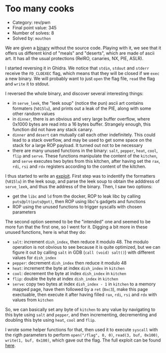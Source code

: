 # Too many cooks

- Category: rev/pwn
- Final point value: 345
- Number of solves: 8
- Solved by: `mouthon`

We are given a [binary](./too_many_cooks) without the source code. Playing with it, we see that it offers us different kind of "meals" and "deserts", which are made of ascii art. It has all the usual protections (RelRO, canaries, NX, PIE, ASLR).

I started reversing it in Ghidra. We notice that `stdin`, `stdout` and `stderr` receive the `FD_CLOEXEC` flag, which means that they will be closed if we `exec` a new binary. We will probably want to just `open` the flag file, `read` the flag and `write` it to stdout.

I reversed the whole binary, and discover several interesting things:
- in `serve_leek`, the "leek soup" (notice the pun) ascii art contains formaters (`%015lu`), and prints out a leak of the PIE, along with some other random values
- in `dinner`, there is an obvious and very large buffer overflow, where 0x1000 bytes are read into a 16 bytes buffer. Strangely enough, this function did not have any stack canary.
- `dinner` and `desert` can mutually call each other indefinitely. This could lead to a stack overflow, and may be used to get some space on the stack for a large ROP payload. It turned out not to be necessary
- there are many unused functions in the binary: `salt`, `pepper`, `heat`, `cool`, `flip` and `serve`. These functions manipulate the content of the `kitchen`, and `serve` executes two bytes from this kitchen, after having set the `rax`, `rdi`, `rsi` and `rdx` registers according to the content of the kitchen.

I thus started to write an [exploit](./exploit.py). First step was to indentify the formatters (`%015lu`) in the leek soup, and parse the leek soup to obtain the adddress of `serve_leek`, and thus the address of the binary. Then, I saw two options:
- get the `libc` and `ld` from the docker, ROP to leak libc by calling `puts@plt(puts@got)`, then ROP using libc's gadgets and functions
- ROP using the unused functions to trigger syscalls with chosen parameters

The second option seemed to be the "intended" one and seemed to be more fun that the first one, so I went for it. Digging a bit more in these unused functions, here is what they do:
- `salt`: increment `dish_index`, then reduce it modulo 48. The modulo operation is not obvious to see because it is quite optimized, but we can figure it out by calling `salt` in GDB (`call (void) salt()`) with different values for `dish_index`
- `pepper`: decrement `dish_index` then reduce it modulo 48
- `heat`: increment the byte at index `dish_index` in `kitchen`
- `cool`: decrement the byte at index `dish_index` in `kitchen`
- `flip`: double the byte at index `dish_index` in `kitchen`
- `serve`: copy two bytes at index `dish_index - 1` in `kitchen` to a memory mapped page, have them followed by a `ret` (`0xc3`), make this page exectuable, then execute it after having filled `rax`, `rdi`, `rsi` and `rdx` with values from `kitchen`

So, we can basically set any byte of `kitchen` to any value by navigating to this byte using `salt` and `pepper`, and then incrementing, decrementing and doubling this byte using `heat`, `cool` and `flip`.

I wrote some helper functions for that, then used it to execute `syscall` with the rigth parameters to perform `open("/flag", 0, 0)`, `read(3, buf, 0x100)`, `write(1, buf, 0x100)`, which gave out the flag. The full exploit can be found [here](./exploit.py).